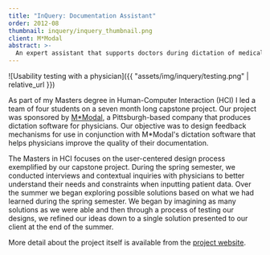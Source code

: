 ```yaml
---
title: "InQuery: Documentation Assistant"
order: 2012-08
thumbnail: inquery/inquery_thumbnail.png
client: M*Modal
abstract: >-
  An expert assistant that supports doctors during dictation of medical records to improve regulatory compliance.
---
```


![Usability testing with a physician]({{ "assets/img/inquery/testing.png" | relative_url }})

As part of my Masters degree in Human-Computer Interaction (HCI) I led a team of
four students on a seven month long capstone project. Our project was sponsored
by [M\*Modal][mmodal], a Pittsburgh-based company that produces dictation
software for physicians. Our objective was to design feedback mechanisms for use
in conjunction with M\*Modal's dictation software that helps physicians improve
the quality of their documentation.

The Masters in HCI focuses on the user-centered design process exemplified by
our capstone project. During the spring semester, we conducted interviews and
contextual inquiries with physicians to better understand their needs and
constraints when inputting patient data. Over the summer we began exploring
possible solutions based on what we had learned during the spring semester. We
began by imagining as many solutions as we were able and then through a process
of testing our designs, we refined our ideas down to a single solution presented
to our client at the end of the summer.

More detail about the project itself is available from the
[project website][inquery].

[mmodal]: https://mmodal.com
[inquery]: http://www.hcii.cmu.edu/M-HCI/2012/Epilogic/
